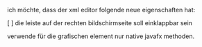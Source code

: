 ich möchte, dass der xml editor folgende neue eigenschaften hat:

[ ] die leiste auf der rechten bildschirmseite soll einklappbar sein

verwende für die grafischen element nur native javafx methoden. 
